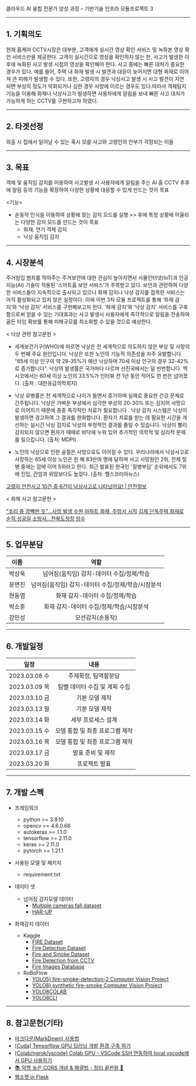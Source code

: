 
클라우드 AI 융합 전문가 양성 과정 – 기반기술 인프라 모듈프로젝트 3 

---
## 1. 기획의도

현재 홈케어 CCTV시장은 대부분, 고객에게 실시간 영상 확인 서비스 및 녹화본 영상 확인 서비스만을 제공한다. 고객이 실시간으로 영상을 확인하지 않는 한, 사고가
발생한 이후에 녹화된 사고 발생 시점의 영상을 확인해야 한다. 사고 중에는 빠른 대처가 중요한 경우가 있다. 예를 들어, 주택 내 화재 발생 시 발견과 대응이 늦어지면 대형
화재로 이어져 큰 피해가 발생할 수 있다. 또한, 고령자의 경우 낙상사고 발생 시 사고 발견이 지연 되면 부상의 정도가 악화되거나 심한 경우 사망에 이르는 경우도 있다.따라서 객체탐지 기능을 이용해 화재나 낙상사고가 발생하면 사용자에게 알림을 보내 빠른 사고 대처가 가능하게 하는 CCTV를 구현하고자 하였다.

---
## 2. 타겟선정 

외출 시 집에서 일어날 수 있는 혹시 모를 사고와 고령인의 안부가 걱정되는 이들

---
## 3. 목표 

객체 및 움직임 감지를 이용하여 사고발생 시 사용자에게 알림을 주는 AI 홈 CCTV
추후에 알림 등의 기능을 확장하여 다양한 상황에 대응할 수 있게 만드는 것이 목표

<기능>

- 손동작 인식을 이용하여 상황에 맞는 감지 모드를 실행 >> 후에 특정 상황에 어울리는 다양한 감지 모드를 만드는 것이 목표
    - 화재, 연기 객체 감지 
    - 낙상 움직임 감지


---
## 4. 시장분석 

주거침입 범죄를 막아주는 주거보안에 대한 관심이 높아지면서 사물인터넷(IoT)과 인공지능(AI) 기술이 적용된 ‘스마트홈 보안 서비스’가 주목받고 있다. 보안과 관련하여
다양한 서비스들이 지속적으로 출시되고 있으나 화재 감지나 낙상 감지를 접목한 서비스는 아직 활성화되고 있지 않은 실정이다. 이에 이번 3차 모듈 프로젝트를 통해 ‘화재
감지’와 ‘낙상 감지’ 서비스를 구현해보고자 한다. ‘화재 감지’와 ‘낙상 감지' 서비스를 구축함으로써 얻을 수 있는 기대효과는 사고 발생시 사용자에게 즉각적으로 알림을
전송하여 골든 타임 확보를 통해 피해규모를 최소화할 수 있을 것으로 예상한다. 


 < 낙상 관련 참고문헌 >

- 세계보건기구(WHO)에 따르면 낙상은 전 세계적으로 의도하지 않은 부상 및 사망의 두 번째 주요 원인입니다. 낙상은 또한 노인의 기능적 의존성을 자주 유발합니다. "65세 이상 인구의 약 28-35%가 매년 낙상하며 70세 이상 인구의 경우 32-42%로
증가합니다". 낙상의 발생률은 국가마다 다르며 선진국에서는 덜 빈번합니다. 멕시코에서는 60세 이상 노인의 33.5%가 인터뷰 전 1년 동안 적어도 한 번은 넘어졌다. 
(출처 : 대한응급의학회지)
 
- 낙상 유병률은 전 세계적으로 나이가 들면서 증가하며 실제로 중요한 건강 문제로 간주됩니다. 낙상은 가벼운 부상에서 심각한 부상의 20-30% 또는 심지어 사망으로 이어지기 때문에 종종 즉각적인 치료가 필요합니다 . 낙상 감지 시스템은 낙상이 발생하면 경고하여 그 결과를 완화합니다. 환자가 치료를 받는 데 필요한 시간을 개선하는 실시간 낙상 감지로 낙상의 부정적인 결과를 줄일 수 있습니다. 낙상이 빨리 감지되지 않으면 환자가 때때로 바닥에 누워 있어 추가적인 의학적 및 심리적 문제를 일으킵니다. 
(출처: MDPI)

- 노인의 낙상으로 인한 골절은 사망으로도 이어질 수 있다. 우리나라에서 낙상사고로 사망하는 65세 이상 노인은 한 해 83만여 명에 달하며 사고 사망원인 2위, 전체 질병 중에는 암에 이어 5위라고 한다. 최근 발표된 한국인 '질병부담' 순위에서도 7위에 진입, 간암과 위암보다도 높았다. 
(출처: 헬스코리아뉴스)

[고령자 안전사고 10건 중 6건이 낙상사고로 나타났어요! | 안전정보](https://www.consumer.go.kr/user/bbs/consumer/261/731/bbsDataView/3694.do?page=1&column=&search=&searchSDate=&searchEDate=&bbsDataCategory=)


< 화재 사고 참고문헌 > 

["조리 중 깜빡한 듯"…사망 발생 수원 아파트 화재, 주방서 시작](https://www.yna.co.kr/view/AKR20230307055400061)
[김제 단독주택 화재로 순직 성공일 소방사…전북도청장 엄수](https://www.newsis.com/view/?id=NISX20230307_0002216605)

---
## 5. 업무분담

이름 | 역할 |
:---:|:---:
박상욱 | 넘어짐(움직임) 감지-데이터 수집/정제/학습 
윤면진 | 넘어짐(움직임) 감지-데이터 수집/정제/학습/시장분석 
현동엽 | 화재 감지-데이터 수집/정제/학습 
박소훈 | 화재 감지-데이터 수집/정제/학습/시장분석
강민성 | 모션감지(손동작)


---
## 6. 개발일정


일정 | 내용 
:---:|:---:
2023.03.08 수 | 주제확정, 팀역할분담 
2023.03.09 목 | 팀별 데이터 수집 및 계획 수립
2023.03.10 금 | 기본 모델 제작 
2023.03.13 월 | 기본 모델 제작 
2023.03.14 화 | 세부 프로세스 설계 
2023.03.15 수 | 모델 통합 및 최종 프로그램 제작 
2023.03.16 목 | 모델 통합 및 최종 프로그램 제작 
2023.03.17 금 | 발표 준비 및 제작
2023.03.20 화 | 프로젝트 발표


---
## 7. 개발 스펙

- 프레임워크 
    - python >= 3.9.10
    - opencv >= 4.6.0.66
    - autokeras >= 1.1.0
    - tensorflow >= 2.11.0
    - keras >= 2.11.0
    - pytorch >= 1.21.1
    
- 사용된 모델 및 패키지
    - requirement.txt

- 데이터 셋
    - 넘어짐 감지모델 데이터
        - [Multiple cameras fall dataset](http://www.iro.umontreal.ca/~labimage/Dataset/)
        - [HAR-UP](https://sites.google.com/up.edu.mx/har-up/)

- 화재감지 데이터 
    - Kaggle
        - [FIRE Dataset](https://www.kaggle.com/datasets/phylake1337/fire-dataset?datasetId=529007)
        - [Fire Detection Dataset](https://www.kaggle.com/datasets/atulyakumar98/test-dataset)
        - [Fire and Smoke Dataset](https://www.kaggle.com/datasets/dataclusterlabs/fire-and-smoke-dataset)
        - [Fire Detection from CCTV](https://www.kaggle.com/datasets/ritupande/fire-detection-from-cctv)
        - [Fire Images Database](https://www.kaggle.com/datasets/gondimjoaom/fire-images-database)
    - RoBoFlow
        - [YOLO5) fire-smoke-detection-2 Computer Vision Project](https://universe.roboflow.com/abdullah-erzin-bgpa3/fire-smoke-detection-2)
        - [YOLO8) synthetic fire-smoke Computer Vision Project](https://universe.roboflow.com/yunnan-university/synthetic-fire-smoke)
        - [YOLO8COLAB](https://colab.research.google.com/github/roboflow-ai/notebooks/blob/main/notebooks/train-yolov8-object-detection-on-custom-dataset.ipynb)
        - [YOLO8CLI](https://blog.roboflow.com/how-to-train-yolov8-on-a-custom-dataset/)


---
## 8. 참고문헌(기타)
- [마크다운(MarkDown) 사용법](https://goddaehee.tistory.com/307)
- [[Cuda] Tensorflow GPU 딥러닝 개발 환경 구축 하기](https://angelplayer.tistory.com/310)
- [[Colab/ngrok/vscode] Colab GPU - VSCode SSH 연동하여 local vscode에서 GPU 사용하기](https://polarcompass.tistory.com/206)
- [📚 악명 높은 CORS 개념 & 해결법 - 정리 끝판왕 👏](https://inpa.tistory.com/entry/WEB-%F0%9F%93%9A-CORS-%F0%9F%92%AF-%EC%A0%95%EB%A6%AC-%ED%95%B4%EA%B2%B0-%EB%B0%A9%EB%B2%95-%F0%9F%91%8F)
- [웹소켓 in Flask](https://my-repo.tistory.com/95)
